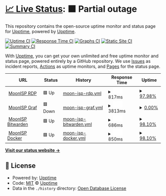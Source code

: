 # [📈 Live Status](https://upptime.github.io/upptime): <!--live status--> **🟧 Partial outage**

This repository contains the open-source uptime monitor and status page for [Upptime](https://upptime.js.org), powered by [Upptime](https://github.com/upptime/upptime).

[![Uptime CI](https://github.com/upptime/upptime/workflows/Uptime%20CI/badge.svg)](https://github.com/upptime/upptime/actions?query=workflow%3A%22Uptime+CI%22)
[![Response Time CI](https://github.com/upptime/upptime/workflows/Response%20Time%20CI/badge.svg)](https://github.com/upptime/upptime/actions?query=workflow%3A%22Response+Time+CI%22)
[![Graphs CI](https://github.com/upptime/upptime/workflows/Graphs%20CI/badge.svg)](https://github.com/upptime/upptime/actions?query=workflow%3A%22Graphs+CI%22)
[![Static Site CI](https://github.com/upptime/upptime/workflows/Static%20Site%20CI/badge.svg)](https://github.com/upptime/upptime/actions?query=workflow%3A%22Static+Site+CI%22)
[![Summary CI](https://github.com/upptime/upptime/workflows/Summary%20CI/badge.svg)](https://github.com/upptime/upptime/actions?query=workflow%3A%22Summary+CI%22)

With [Upptime](https://upptime.js.org), you can get your own unlimited and free uptime monitor and status page, powered entirely by a GitHub repository. We use [Issues](https://github.com/upptime/upptime/issues) as incident reports, [Actions](https://github.com/upptime/upptime/actions) as uptime monitors, and [Pages](https://upptime.github.io/upptime) for the status page.

<!--start: status pages-->
<!-- This summary is generated by Upptime (https://github.com/upptime/upptime) -->
<!-- Do not edit this manually, your changes will be overwritten -->
<!-- prettier-ignore -->
| URL | Status | History | Response Time | Uptime |
| --- | ------ | ------- | ------------- | ------ |
| <img alt="" src="https://favicons.githubusercontent.com/rdp.moonisp.dk" height="13"> [MoonISP RDP](https://rdp.moonisp.dk) | 🟩 Up | [moon-isp-rdp.yml](https://github.com/Mushishi/uptime/commits/HEAD/history/moon-isp-rdp.yml) | <details><summary><img alt="Response time graph" src="./graphs/moon-isp-rdp/response-time-week.png" height="20"> 817ms</summary><br><a href="https://git.moonisp.dk/history/moon-isp-rdp"><img alt="Response time 987" src="https://img.shields.io/endpoint?url=https%3A%2F%2Fraw.githubusercontent.com%2FMushishi%2Fuptime%2FHEAD%2Fapi%2Fmoon-isp-rdp%2Fresponse-time.json"></a><br><a href="https://git.moonisp.dk/history/moon-isp-rdp"><img alt="24-hour response time 771" src="https://img.shields.io/endpoint?url=https%3A%2F%2Fraw.githubusercontent.com%2FMushishi%2Fuptime%2FHEAD%2Fapi%2Fmoon-isp-rdp%2Fresponse-time-day.json"></a><br><a href="https://git.moonisp.dk/history/moon-isp-rdp"><img alt="7-day response time 817" src="https://img.shields.io/endpoint?url=https%3A%2F%2Fraw.githubusercontent.com%2FMushishi%2Fuptime%2FHEAD%2Fapi%2Fmoon-isp-rdp%2Fresponse-time-week.json"></a><br><a href="https://git.moonisp.dk/history/moon-isp-rdp"><img alt="30-day response time 803" src="https://img.shields.io/endpoint?url=https%3A%2F%2Fraw.githubusercontent.com%2FMushishi%2Fuptime%2FHEAD%2Fapi%2Fmoon-isp-rdp%2Fresponse-time-month.json"></a><br><a href="https://git.moonisp.dk/history/moon-isp-rdp"><img alt="1-year response time 987" src="https://img.shields.io/endpoint?url=https%3A%2F%2Fraw.githubusercontent.com%2FMushishi%2Fuptime%2FHEAD%2Fapi%2Fmoon-isp-rdp%2Fresponse-time-year.json"></a></details> | <details><summary><a href="https://git.moonisp.dk/history/moon-isp-rdp">97.98%</a></summary><a href="https://git.moonisp.dk/history/moon-isp-rdp"><img alt="All-time uptime 99.52%" src="https://img.shields.io/endpoint?url=https%3A%2F%2Fraw.githubusercontent.com%2FMushishi%2Fuptime%2FHEAD%2Fapi%2Fmoon-isp-rdp%2Fuptime.json"></a><br><a href="https://git.moonisp.dk/history/moon-isp-rdp"><img alt="24-hour uptime 100.00%" src="https://img.shields.io/endpoint?url=https%3A%2F%2Fraw.githubusercontent.com%2FMushishi%2Fuptime%2FHEAD%2Fapi%2Fmoon-isp-rdp%2Fuptime-day.json"></a><br><a href="https://git.moonisp.dk/history/moon-isp-rdp"><img alt="7-day uptime 97.98%" src="https://img.shields.io/endpoint?url=https%3A%2F%2Fraw.githubusercontent.com%2FMushishi%2Fuptime%2FHEAD%2Fapi%2Fmoon-isp-rdp%2Fuptime-week.json"></a><br><a href="https://git.moonisp.dk/history/moon-isp-rdp"><img alt="30-day uptime 99.53%" src="https://img.shields.io/endpoint?url=https%3A%2F%2Fraw.githubusercontent.com%2FMushishi%2Fuptime%2FHEAD%2Fapi%2Fmoon-isp-rdp%2Fuptime-month.json"></a><br><a href="https://git.moonisp.dk/history/moon-isp-rdp"><img alt="1-year uptime 99.52%" src="https://img.shields.io/endpoint?url=https%3A%2F%2Fraw.githubusercontent.com%2FMushishi%2Fuptime%2FHEAD%2Fapi%2Fmoon-isp-rdp%2Fuptime-year.json"></a></details>
| <img alt="" src="https://favicons.githubusercontent.com/graf.moonisp.dk" height="13"> [MoonISP Graf](https://graf.moonisp.dk) | 🟥 Down | [moon-isp-graf.yml](https://github.com/Mushishi/uptime/commits/HEAD/history/moon-isp-graf.yml) | <details><summary><img alt="Response time graph" src="./graphs/moon-isp-graf/response-time-week.png" height="20"> 3813ms</summary><br><a href="https://git.moonisp.dk/history/moon-isp-graf"><img alt="Response time 2326" src="https://img.shields.io/endpoint?url=https%3A%2F%2Fraw.githubusercontent.com%2FMushishi%2Fuptime%2FHEAD%2Fapi%2Fmoon-isp-graf%2Fresponse-time.json"></a><br><a href="https://git.moonisp.dk/history/moon-isp-graf"><img alt="24-hour response time 3761" src="https://img.shields.io/endpoint?url=https%3A%2F%2Fraw.githubusercontent.com%2FMushishi%2Fuptime%2FHEAD%2Fapi%2Fmoon-isp-graf%2Fresponse-time-day.json"></a><br><a href="https://git.moonisp.dk/history/moon-isp-graf"><img alt="7-day response time 3813" src="https://img.shields.io/endpoint?url=https%3A%2F%2Fraw.githubusercontent.com%2FMushishi%2Fuptime%2FHEAD%2Fapi%2Fmoon-isp-graf%2Fresponse-time-week.json"></a><br><a href="https://git.moonisp.dk/history/moon-isp-graf"><img alt="30-day response time 3807" src="https://img.shields.io/endpoint?url=https%3A%2F%2Fraw.githubusercontent.com%2FMushishi%2Fuptime%2FHEAD%2Fapi%2Fmoon-isp-graf%2Fresponse-time-month.json"></a><br><a href="https://git.moonisp.dk/history/moon-isp-graf"><img alt="1-year response time 2326" src="https://img.shields.io/endpoint?url=https%3A%2F%2Fraw.githubusercontent.com%2FMushishi%2Fuptime%2FHEAD%2Fapi%2Fmoon-isp-graf%2Fresponse-time-year.json"></a></details> | <details><summary><a href="https://git.moonisp.dk/history/moon-isp-graf">0.00%</a></summary><a href="https://git.moonisp.dk/history/moon-isp-graf"><img alt="All-time uptime 61.94%" src="https://img.shields.io/endpoint?url=https%3A%2F%2Fraw.githubusercontent.com%2FMushishi%2Fuptime%2FHEAD%2Fapi%2Fmoon-isp-graf%2Fuptime.json"></a><br><a href="https://git.moonisp.dk/history/moon-isp-graf"><img alt="24-hour uptime 0.00%" src="https://img.shields.io/endpoint?url=https%3A%2F%2Fraw.githubusercontent.com%2FMushishi%2Fuptime%2FHEAD%2Fapi%2Fmoon-isp-graf%2Fuptime-day.json"></a><br><a href="https://git.moonisp.dk/history/moon-isp-graf"><img alt="7-day uptime 0.00%" src="https://img.shields.io/endpoint?url=https%3A%2F%2Fraw.githubusercontent.com%2FMushishi%2Fuptime%2FHEAD%2Fapi%2Fmoon-isp-graf%2Fuptime-week.json"></a><br><a href="https://git.moonisp.dk/history/moon-isp-graf"><img alt="30-day uptime 1.38%" src="https://img.shields.io/endpoint?url=https%3A%2F%2Fraw.githubusercontent.com%2FMushishi%2Fuptime%2FHEAD%2Fapi%2Fmoon-isp-graf%2Fuptime-month.json"></a><br><a href="https://git.moonisp.dk/history/moon-isp-graf"><img alt="1-year uptime 61.94%" src="https://img.shields.io/endpoint?url=https%3A%2F%2Fraw.githubusercontent.com%2FMushishi%2Fuptime%2FHEAD%2Fapi%2Fmoon-isp-graf%2Fuptime-year.json"></a></details>
| <img alt="" src="https://favicons.githubusercontent.com/bitwarden.moonisp.dk" height="13"> [MoonISP Bitwarden](https://bitwarden.moonisp.dk) | 🟩 Up | [moon-isp-bitwarden.yml](https://github.com/Mushishi/uptime/commits/HEAD/history/moon-isp-bitwarden.yml) | <details><summary><img alt="Response time graph" src="./graphs/moon-isp-bitwarden/response-time-week.png" height="20"> 686ms</summary><br><a href="https://git.moonisp.dk/history/moon-isp-bitwarden"><img alt="Response time 824" src="https://img.shields.io/endpoint?url=https%3A%2F%2Fraw.githubusercontent.com%2FMushishi%2Fuptime%2FHEAD%2Fapi%2Fmoon-isp-bitwarden%2Fresponse-time.json"></a><br><a href="https://git.moonisp.dk/history/moon-isp-bitwarden"><img alt="24-hour response time 693" src="https://img.shields.io/endpoint?url=https%3A%2F%2Fraw.githubusercontent.com%2FMushishi%2Fuptime%2FHEAD%2Fapi%2Fmoon-isp-bitwarden%2Fresponse-time-day.json"></a><br><a href="https://git.moonisp.dk/history/moon-isp-bitwarden"><img alt="7-day response time 686" src="https://img.shields.io/endpoint?url=https%3A%2F%2Fraw.githubusercontent.com%2FMushishi%2Fuptime%2FHEAD%2Fapi%2Fmoon-isp-bitwarden%2Fresponse-time-week.json"></a><br><a href="https://git.moonisp.dk/history/moon-isp-bitwarden"><img alt="30-day response time 716" src="https://img.shields.io/endpoint?url=https%3A%2F%2Fraw.githubusercontent.com%2FMushishi%2Fuptime%2FHEAD%2Fapi%2Fmoon-isp-bitwarden%2Fresponse-time-month.json"></a><br><a href="https://git.moonisp.dk/history/moon-isp-bitwarden"><img alt="1-year response time 824" src="https://img.shields.io/endpoint?url=https%3A%2F%2Fraw.githubusercontent.com%2FMushishi%2Fuptime%2FHEAD%2Fapi%2Fmoon-isp-bitwarden%2Fresponse-time-year.json"></a></details> | <details><summary><a href="https://git.moonisp.dk/history/moon-isp-bitwarden">98.10%</a></summary><a href="https://git.moonisp.dk/history/moon-isp-bitwarden"><img alt="All-time uptime 99.52%" src="https://img.shields.io/endpoint?url=https%3A%2F%2Fraw.githubusercontent.com%2FMushishi%2Fuptime%2FHEAD%2Fapi%2Fmoon-isp-bitwarden%2Fuptime.json"></a><br><a href="https://git.moonisp.dk/history/moon-isp-bitwarden"><img alt="24-hour uptime 100.00%" src="https://img.shields.io/endpoint?url=https%3A%2F%2Fraw.githubusercontent.com%2FMushishi%2Fuptime%2FHEAD%2Fapi%2Fmoon-isp-bitwarden%2Fuptime-day.json"></a><br><a href="https://git.moonisp.dk/history/moon-isp-bitwarden"><img alt="7-day uptime 98.10%" src="https://img.shields.io/endpoint?url=https%3A%2F%2Fraw.githubusercontent.com%2FMushishi%2Fuptime%2FHEAD%2Fapi%2Fmoon-isp-bitwarden%2Fuptime-week.json"></a><br><a href="https://git.moonisp.dk/history/moon-isp-bitwarden"><img alt="30-day uptime 99.51%" src="https://img.shields.io/endpoint?url=https%3A%2F%2Fraw.githubusercontent.com%2FMushishi%2Fuptime%2FHEAD%2Fapi%2Fmoon-isp-bitwarden%2Fuptime-month.json"></a><br><a href="https://git.moonisp.dk/history/moon-isp-bitwarden"><img alt="1-year uptime 99.52%" src="https://img.shields.io/endpoint?url=https%3A%2F%2Fraw.githubusercontent.com%2FMushishi%2Fuptime%2FHEAD%2Fapi%2Fmoon-isp-bitwarden%2Fuptime-year.json"></a></details>
| <img alt="" src="https://favicons.githubusercontent.com/docker.moonisp.dk" height="13"> [MoonISP Docker](https://docker.moonisp.dk) | 🟩 Up | [moon-isp-docker.yml](https://github.com/Mushishi/uptime/commits/HEAD/history/moon-isp-docker.yml) | <details><summary><img alt="Response time graph" src="./graphs/moon-isp-docker/response-time-week.png" height="20"> 850ms</summary><br><a href="https://git.moonisp.dk/history/moon-isp-docker"><img alt="Response time 943" src="https://img.shields.io/endpoint?url=https%3A%2F%2Fraw.githubusercontent.com%2FMushishi%2Fuptime%2FHEAD%2Fapi%2Fmoon-isp-docker%2Fresponse-time.json"></a><br><a href="https://git.moonisp.dk/history/moon-isp-docker"><img alt="24-hour response time 843" src="https://img.shields.io/endpoint?url=https%3A%2F%2Fraw.githubusercontent.com%2FMushishi%2Fuptime%2FHEAD%2Fapi%2Fmoon-isp-docker%2Fresponse-time-day.json"></a><br><a href="https://git.moonisp.dk/history/moon-isp-docker"><img alt="7-day response time 850" src="https://img.shields.io/endpoint?url=https%3A%2F%2Fraw.githubusercontent.com%2FMushishi%2Fuptime%2FHEAD%2Fapi%2Fmoon-isp-docker%2Fresponse-time-week.json"></a><br><a href="https://git.moonisp.dk/history/moon-isp-docker"><img alt="30-day response time 840" src="https://img.shields.io/endpoint?url=https%3A%2F%2Fraw.githubusercontent.com%2FMushishi%2Fuptime%2FHEAD%2Fapi%2Fmoon-isp-docker%2Fresponse-time-month.json"></a><br><a href="https://git.moonisp.dk/history/moon-isp-docker"><img alt="1-year response time 943" src="https://img.shields.io/endpoint?url=https%3A%2F%2Fraw.githubusercontent.com%2FMushishi%2Fuptime%2FHEAD%2Fapi%2Fmoon-isp-docker%2Fresponse-time-year.json"></a></details> | <details><summary><a href="https://git.moonisp.dk/history/moon-isp-docker">98.10%</a></summary><a href="https://git.moonisp.dk/history/moon-isp-docker"><img alt="All-time uptime 99.54%" src="https://img.shields.io/endpoint?url=https%3A%2F%2Fraw.githubusercontent.com%2FMushishi%2Fuptime%2FHEAD%2Fapi%2Fmoon-isp-docker%2Fuptime.json"></a><br><a href="https://git.moonisp.dk/history/moon-isp-docker"><img alt="24-hour uptime 100.00%" src="https://img.shields.io/endpoint?url=https%3A%2F%2Fraw.githubusercontent.com%2FMushishi%2Fuptime%2FHEAD%2Fapi%2Fmoon-isp-docker%2Fuptime-day.json"></a><br><a href="https://git.moonisp.dk/history/moon-isp-docker"><img alt="7-day uptime 98.10%" src="https://img.shields.io/endpoint?url=https%3A%2F%2Fraw.githubusercontent.com%2FMushishi%2Fuptime%2FHEAD%2Fapi%2Fmoon-isp-docker%2Fuptime-week.json"></a><br><a href="https://git.moonisp.dk/history/moon-isp-docker"><img alt="30-day uptime 99.56%" src="https://img.shields.io/endpoint?url=https%3A%2F%2Fraw.githubusercontent.com%2FMushishi%2Fuptime%2FHEAD%2Fapi%2Fmoon-isp-docker%2Fuptime-month.json"></a><br><a href="https://git.moonisp.dk/history/moon-isp-docker"><img alt="1-year uptime 99.54%" src="https://img.shields.io/endpoint?url=https%3A%2F%2Fraw.githubusercontent.com%2FMushishi%2Fuptime%2FHEAD%2Fapi%2Fmoon-isp-docker%2Fuptime-year.json"></a></details>

<!--end: status pages-->

[**Visit our status website →**](https://upptime.github.io/upptime)

## 📄 License

- Powered by: [Upptime](https://github.com/upptime/upptime)
- Code: [MIT](./LICENSE) © [Upptime](https://upptime.js.org)
- Data in the `./history` directory: [Open Database License](https://opendatacommons.org/licenses/odbl/1-0/)
